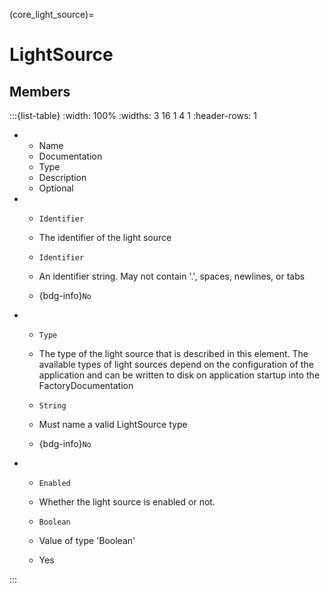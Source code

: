 



(core_light_source)=
# LightSource




## Members


:::{list-table}
:width: 100%
:widths: 3 16 1 4 1
:header-rows: 1
*   - Name
    - Documentation
    - Type
    - Description
    - Optional

*   - `Identifier`
    - The identifier of the light source
    - `Identifier`
    
    - An identifier string. May not contain '.', spaces, newlines, or tabs 
    
    - {bdg-info}`No`
    
*   - `Type`
    - The type of the light source that is described in this element. The available types of light sources depend on the configuration of the application and can be written to disk on application startup into the FactoryDocumentation
    - `String`
    
    - Must name a valid LightSource type 
    
    - {bdg-info}`No`
    
*   - `Enabled`
    - Whether the light source is enabled or not.
    - `Boolean`
    
    - Value of type 'Boolean' 
    
    - Yes
    
:::












